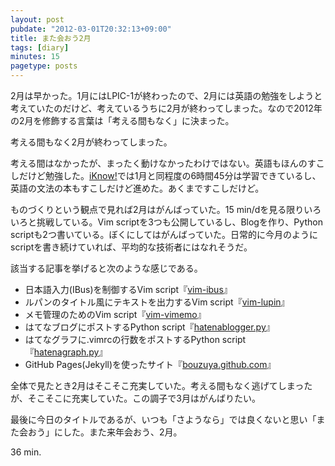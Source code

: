 ```yaml
---
layout: post
pubdate: "2012-03-01T20:32:13+09:00"
title: また会おう2月
tags: [diary]
minutes: 15
pagetype: posts
---
```

2月は早かった。1月にはLPIC-1が終わったので、2月には英語の勉強をしようと考えていたのだけど、考えているうちに2月が終わってしまった。なので2012年の2月を修飾する言葉は「考える間もなく」に決まった。

考える間もなく2月が終わってしまった。

考える間はなかったが、まったく動けなかったわけではない。英語もほんのすこしだけど勉強した。[iKnow!](http://iknow.jp/)では1月と同程度の6時間45分は学習できているし、英語の文法の本もすこしだけど進めた。あくまですこしだけど。

ものづくりという観点で見れば2月はがんばっていた。15 min/dを見る限りいろいろと挑戦している。Vim scriptを3つも公開しているし、Blogを作り、Python scriptも2つ書いている。ぼくにしてはがんばっていた。日常的に今月のようにscriptを書き続けていれば、平均的な技術者にはなれそうだ。

該当する記事を挙げると次のような感じである。

- 日本語入力(IBus)を制御するVim script『[vim-ibus][]』
- ルパンのタイトル風にテキストを出力するVim script『[vim-lupin][]』
- メモ管理のためのVim script『[vim-vimemo][]』
- はてなブログにポストするPython script『[hatenablogger.py][]』
- はてなグラフに.vimrcの行数をポストするPython script『[hatenagraph.py][]』
- GitHub Pages(Jekyll)を使ったサイト『[bouzuya.github.com][]』

全体で見たとき2月はそこそこ充実していた。考える間もなく逃げてしまったが、そこそこに充実していた。この調子で3月はがんばりたい。

最後に今日のタイトルであるが、いつも「さようなら」では良くないと思い「また会おう」にした。また来年会おう、2月。

36 min.

[vim-ibus]: http://bouzuya.hatenablog.com/entry/2012/02/05/214052
[vim-lupin]: http://bouzuya.hatenablog.com/entry/2012/02/15/234257
[vim-vimemo]: http://bouzuya.github.com/2012/02/21/vim-vimemo.html
[hatenablogger.py]: http://bouzuya.github.com/2012/02/19/post-hatenablog.html
[hatenagraph.py]: http://bouzuya.github.com/2012/02/26/hatena-graph-vimrc.html
[bouzuya.github.com]: http://bouzuya.github.com/2012/02/16/jekyll.html


